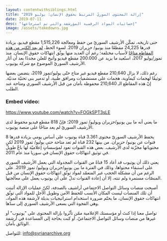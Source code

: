 ```yaml
---
layout: contentwithsiblings.html
title: "إزالة المحتوى السوريّ المرتبط بحقوق الإنسان: يوليو 2019"
date: 2019-07-11
desc: "إحصائيات المواد الرقمية المؤرشفة والتي تم استرجاعها"
image: /assets/takedowns.jpg
---
```


حتى تاريخه، تمكّن الأرشيف السوريّ من حفظ ومعالجة 1,515,226  مقطع فيديو، بزيادة قدرها 24,225 مقطعًا منذ يونيو/ حزيران 2019. لسوء الحظ،  [لم يعد الكثير من هذه المقاطع متاحًا](https://syrianarchive.org/ar/tech-advocacy/) لأسباب مختلفة؛ رغم أن العديد منها يوثّق انتهاكات حقوق الإنسان. منذ تموز/يوليو 2017، استُعيد ما يزيد عن 200.000 مقطع فيديو وأتيح للعلن مجددًا بعد أن أثار الأرشيف السوريّ الموضوع مع شركة يوتيوب.

رغم ذلك، لا يزال 210,640 مقطع فيديو غير متاح حتّى يوليو/تموز 2019، يتضمن بعضها توثيقًا لهجمات كيماوية، هجمات على مستشفيات ومرافق طبية، أو تدمير بنى تحتيّة مدنيّة. إنّ هذه المقاطع الـ 210,640 محفوظة بأمان من قبل الأرشيف السوري ومتاحة عند الطلب.

### Embed video: 
https://www.youtube.com/watch?v=FOGkSPT3sLE

ما يعني أنه ما بين يونيو/حزيران ويوليو/ تموز 2019؛ فإنّ 818 مقطع فيديو محفوظ لدى الأرشيف السوريّ لم يعد متاحًا على منصة يوتيوب.

يحفظ الأرشيف السوريّ محتوى 3.361 قناة يوتيوب على أساس يومي بزيادة قدرها 8 قنوات عن يونيو/ حزيران. من بينها 232 قناة لم تعد متاحة حتى يوليو/ تموز 2019 لكن محتوياتها مخزّنة لدى الأرشيف. بعض هذه القنوات تعود لمؤسساتٍ إعلاميّة لها باعٌ طويلٌ في توثيق انتهاكات حقوق الإنسان في سوريا منذ عام 2011.

يعني ذلك أن يوتيوب قد أعاد 15 قناةً من القنوات المجدولة التي يعمل الأرشيف السوري على استبقاء محتواها، وذلك في الفترة ما بين يونيو/حزيران ويوليو/ تموز 2019. على الرغم من أن مشكلة الحجب غير المتعمّد لمواد توثّق انتهاكات حقوق الإنسان من قبل المنصّات مستمرة ولم تنته، إلا أن إعادة القنوات تدلّ على أن يوتيوب يعمل على معالجتها.

أصبحت منصات وسائل التواصل الاجتماعي أراشيف بالصدفة، لكنّ عمليات الإزالة أثبتت أن تلك المنصات ليست المكان الأنسب للحفظ الآمن وطويل الأجل للمواد التي توثّق انتهاكات حقوق الإنسان، ما يحتّم ضرورة استخدام استراتيجيات بديلة لأرشفة هذه المواد، وهي الفجوة التي يسعى الأرشيف السوري إلى سدّها.

تواصل معنا إذا كنتَ أو مؤسستك الإعلامية ممّن تأثّروا بإزالة المحتوى على "يوتيوب" أو غيرها من منصات وسائل التواصل الاجتماعيّ، أو كنت بحاجة إلى المساعدة في أرشفة الوثائق بأمان.

للتواصل: info@syrianarchive.org
